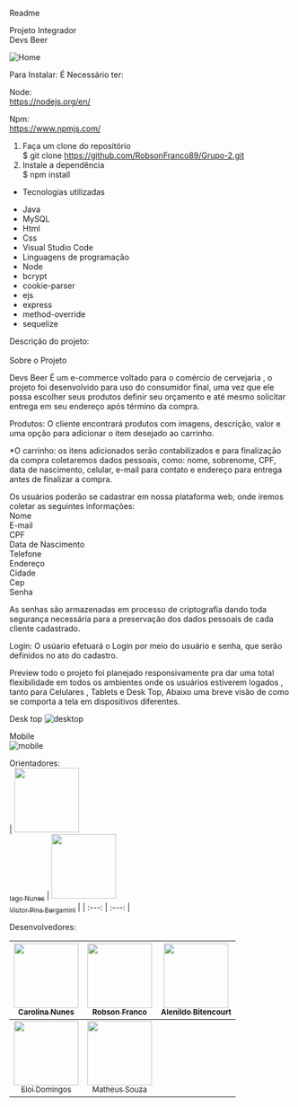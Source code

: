 Readme <br>

Projeto Integrador <br> Devs Beer  

![Home](https://user-images.githubusercontent.com/104717975/193589775-44733fc5-5785-4e34-856b-a52969a43a72.PNG)

Para Instalar:
É Necessário ter:

Node: <br>
https://nodejs.org/en/  <br>

Npm: <br>
https://www.npmjs.com/ <br>

1. Faça um clone do repositório <br>
$ git clone https://github.com/RobsonFranco89/Grupo-2.git <br>
2. Instale a dependência <br>
$ npm install <br>

* Tecnologias utilizadas 
- Java <br>
- MySQL <br>
- Html <br>
- Css <br>
- Visual Studio Code <br>
- Linguagens de programação <br>
- Node <br>
- bcrypt <br>
- cookie-parser <br>
- ejs <br>
- express <br>
- method-override <br>
- sequelize <br>



Descrição do projeto: <br> <br>
Sobre o Projeto

Devs Beer É um e-commerce voltado para o comércio de cervejaria , o projeto foi desenvolvido para uso do consumidor final, uma vez que ele possa escolher seus produtos definir seu orçamento e até mesmo solicitar entrega em seu endereço após término da compra.

Produtos: 
O cliente encontrará produtos com imagens, descrição, valor e uma opção para adicionar o item desejado ao carrinho.

*O carrinho: os itens adicionados serão contabilizados e para finalização da compra coletaremos dados pessoais, como: nome, sobrenome, CPF, data de nascimento, celular, e-mail para contato e endereço para entrega antes de finalizar a compra.

Os usuários poderão se cadastrar em nossa plataforma web, onde iremos coletar as seguintes informações:<br>
Nome<br>
E-mail<br>
CPF<br>
Data de Nascimento <br>
Telefone <br>
Endereço <br>
Cidade <br>
Cep<br>
Senha<br>

As senhas são armazenadas em processo de criptografia dando toda segurança necessária para a preservação dos dados pessoais de cada cliente cadastrado.

Login:
O usúario efetuará o Login por meio do usuário e senha, que serão definidos no ato do cadastro.


Preview
todo o projeto foi planejado responsivamente pra dar uma total flexibilidade em todos os ambientes onde os usuários estiverem logados , tanto para Celulares , Tablets e Desk Top, Abaixo uma breve visão de como se comporta a tela em dispositivos diferentes.

Desk top
![desktop](https://user-images.githubusercontent.com/104717975/193378685-03dafb63-0865-46d3-b1b3-ccab2dbfc9f5.PNG)<br>

Mobile <br>
![mobile](https://user-images.githubusercontent.com/104717975/193378702-e6c270a7-0ac7-4b6c-b926-bfbef519ea17.PNG)

Orientadores: <br>
| [<img src="https://avatars.githubusercontent.com/u/68913110?v=4" width=115><br><sub>Iago Nunes</sub>](https://github.com/iagoln) |  [<img src="https://avatars.githubusercontent.com/u/50021378?v=4" width=115><br><sub>Victor Pina Bergamini</sub>](https://github.com/vbergadev) |
| :---: | :---: | 



Desenvolvedores: <br>

| [<img src="https://avatars.githubusercontent.com/u/105663173?v=4" width=115><br><sub>Carolina Nunes</sub>](https://github.com/CarolZNS) |  [<img src="https://avatars.githubusercontent.com/u/105526228?v=4" width=115><br><sub>Robson Franco</sub>](https://github.com/RobsonFranco89) |  [<img src="https://avatars.githubusercontent.com/u/104717975?v=4" width=115><br><sub>Alenildo Bitencourt</sub>](https://github.com/alebitencourt) |
| :---: | :---: | :---: |
| [<img src="https://avatars.githubusercontent.com/u/88353249?v=4" width=115><br><sub>Eloi Domingos</sub>](https://github.com/EloiDomingos) |  [<img src="https://avatars.githubusercontent.com/u/79412540?v=4" width=115><br><sub>Matheus Souza</sub>](https://github.com/Teteusouzaof) |  






